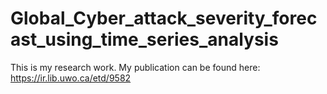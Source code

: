 # Global_Cyber_attack_severity_forecast_using_time_series_analysis

This is my research work. My publication can be found here: https://ir.lib.uwo.ca/etd/9582
